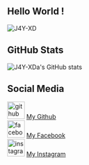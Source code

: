 ## Hello World !
![J4Y-XD](https://user-images.githubusercontent.com/88928169/129441959-1ef76514-6427-4902-82e1-e430238c057f.jpg)
## GitHub Stats  
![J4Y-XDa's GitHub stats](https://github-readme-stats.vercel.app/api?username=J4Y-XD&show_icons=true&theme=chartreuse-dark)  
## Social Media  
[<img src='https://cdn.jsdelivr.net/npm/simple-icons@3.0.1/icons/github.svg' alt='github' height='40'>](https://github.com/J4Y-XD) <a href="https://github.com/J4Y-XD">My Github</a>  
[<img src='https://cdn.jsdelivr.net/npm/simple-icons@3.0.1/icons/facebook.svg' alt='facebook' height='40'>](https://www.facebook.com/KingFajarID) <a href="https://www.facebook.com/Pangeran.FajarAV3">My Facebook</a>  
[<img src='https://cdn.jsdelivr.net/npm/simple-icons@3.0.1/icons/instagram.svg' alt='instagram' height='40'>](https://www.instagram.com/jaytz__/) <a href="https://www.instagram.com/jaytz__">My Instagram</a>  

<!--
**J4Y-XD/J4Y-XD** is a ✨ _special_ ✨ repository because its `README.md` (this file) appears on your GitHub profile.

Here are some ideas to get you started:

- 🔭 I’m currently working on ...
- 🌱 I’m currently learning ...
- 👯 I’m looking to collaborate on ...
- 🤔 I’m looking for help with ...
- 💬 Ask me about ...
- 📫 How to reach me: ...
- 😄 Pronouns: ...
- ⚡ Fun fact: ...
-->
